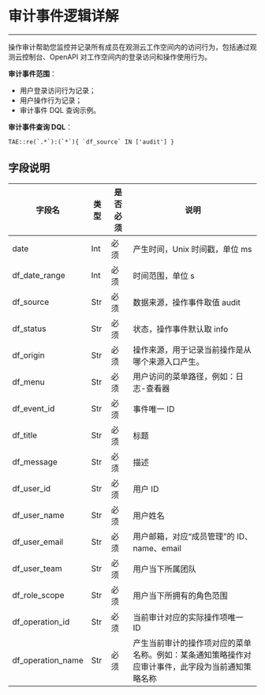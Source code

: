 # 审计事件逻辑详解
---

操作审计帮助您监控并记录所有成员在观测云工作空间内的访问行为，包括通过观测云控制台、OpenAPI 对工作空间内的登录访问和操作使用行为。

**审计事件范围**：

- 用户登录访问行为记录；
- 用户操作行为记录；
- 审计事件 DQL 查询示例。

**审计事件查询 DQL**：

```
TAE::re(`.*`):(`*`){ `df_source` IN ['audit'] }
```

## 字段说明

| 字段名 | 类型 | 是否必须 | 说明 |
| --- | --- |--- | --- |
| date | Int | 必须 | 产⽣时间，Unix 时间戳，单位 ms |
| df_date_range | Int | 必须 | 时间范围，单位 s |
| df_source | Str | 必须 | 数据来源，操作事件取值 audit |
| df_status | Str | 必须 | 状态，操作事件默认取 info |
| df_origin | Str | 必须 | 操作来源，用于记录当前操作是从哪个来源入口产生。 |
| df_menu | Str | 必须 | 用户访问的菜单路径，例如：日志-查看器 |
| df_event_id | Str | 必须 | 事件唯一 ID |
| df_title | Str | 必须 | 标题 |
| df_message	 | Str | 必须 | 描述 |
| df_user_id | Str | 必须 | 用户 ID |
| df_user_name | Str | 必须 | 用户姓名 |
| df_user_email | Str | 必须 | 用户邮箱，对应“成员管理”的 ID、name、email |
| df_user_team | Str | 必须 | 用户当下所属团队 |
| df_role_scope | Str | 必须 | 用户当下所拥有的角色范围 |
| df_operation_id | Str | 必须 | 当前审计对应的实际操作项唯一 ID |
| df_operation_name | Str | 必须 | 产生当前审计的操作项对应的菜单名称。例如：某条通知策略操作对应审计事件，此字段为当前通知策略名称 |
